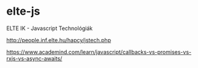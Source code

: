 # elte-js

ELTE IK - Javascript Technológiák

http://people.inf.elte.hu/hapcy/jstech.php

https://www.academind.com/learn/javascript/callbacks-vs-promises-vs-rxjs-vs-async-awaits/
